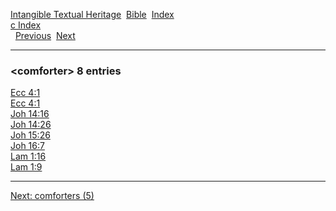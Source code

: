 [Intangible Textual Heritage](../../index)  [Bible](../index) 
[Index](index)   
[c Index](_c_)  
  [Previous](c02313)  [Next](c02315) 

------------------------------------------------------------------------

### &lt;comforter&gt; 8 entries

[Ecc 4:1](../kjv/ecc004.htm#001)  
[Ecc 4:1](../kjv/ecc004.htm#001)  
[Joh 14:16](../kjv/joh014.htm#016)  
[Joh 14:26](../kjv/joh014.htm#026)  
[Joh 15:26](../kjv/joh015.htm#026)  
[Joh 16:7](../kjv/joh016.htm#007)  
[Lam 1:16](../kjv/lam001.htm#016)  
[Lam 1:9](../kjv/lam001.htm#009)  

------------------------------------------------------------------------

[Next: comforters (5)](c02315)
